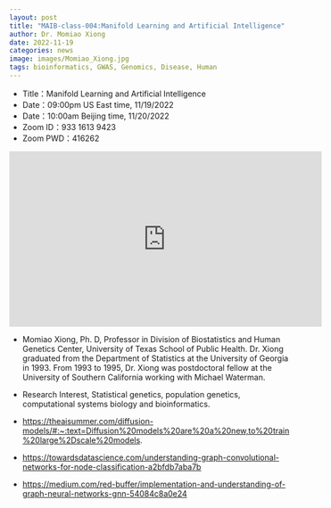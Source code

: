 ```yaml
---
layout: post
title: "MAIB-class-004:Manifold Learning and Artificial Intelligence"
author: Dr. Momiao Xiong 
date: 2022-11-19
categories: news
image: images/Momiao_Xiong.jpg
tags: bioinformatics, GWAS, Genomics, Disease, Human
---
```


- Title：Manifold Learning and Artificial Intelligence
- Date：09:00pm US East time, 11/19/2022
- Date：10:00am Beijing time, 11/20/2022
- Zoom  ID：933 1613 9423
- Zoom PWD：416262

<p align="center">
<iframe width="560" height="315" src="https://www.youtube.com/embed/AZvlQrEOwoI" title="YouTube video player" frameborder="0" allow="accelerometer; autoplay; clipboard-write; encrypted-media; gyroscope; picture-in-picture" allowfullscreen></iframe>
</p>

* Momiao Xiong, Ph. D, Professor in Division of Biostatistics and Human Genetics Center, University of Texas School of Public Health. Dr. Xiong graduated from the Department of Statistics at the University of Georgia in 1993. From 1993 to 1995, Dr. Xiong was postdoctoral fellow at the University of Southern California working with Michael Waterman.

* Research Interest, Statistical genetics, population genetics, computational systems biology and bioinformatics.

* https://theaisummer.com/diffusion-models/#:~:text=Diffusion%20models%20are%20a%20new,to%20train%20large%2Dscale%20models.

* https://towardsdatascience.com/understanding-graph-convolutional-networks-for-node-classification-a2bfdb7aba7b

* https://medium.com/red-buffer/implementation-and-understanding-of-graph-neural-networks-gnn-54084c8a0e24
